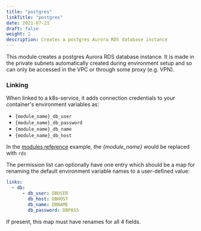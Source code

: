```yaml
---
title: "postgres"
linkTitle: "postgres"
date: 2021-07-21
draft: false
weight: 1
description: Creates a postgres Aurora RDS database instance
---
```


This module creates a postgres Aurora RDS database instance. It is made in the
private subnets automatically created during environment setup and so can only be accessed in the
VPC or through some proxy (e.g. VPN).

### Linking

When linked to a k8s-service, it adds connection credentials to your container's environment variables as:

- `{module_name}_db_user`
- `{module_name}_db_password`
- `{module_name}_db_name`
- `{module_name}_db_host`

In the [modules reference](/modules-reference) example, the _{module_name}_ would be replaced with `rds`

The permission list can optionally have one entry which should be a map for renaming the default environment variable
names to a user-defined value:

```yaml
links:
  - db:
      - db_user: DBUSER
        db_host: DBHOST
        db_name: DBNAME
        db_password: DBPASS
```

If present, this map must have renames for all 4 fields.
